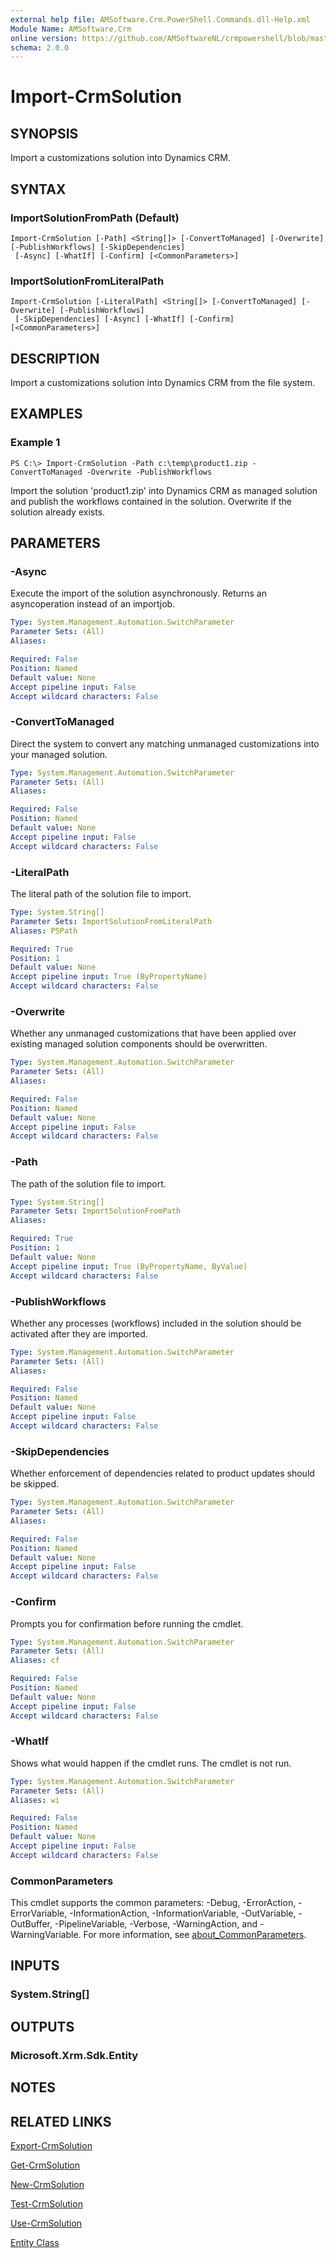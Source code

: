 ```yaml
---
external help file: AMSoftware.Crm.PowerShell.Commands.dll-Help.xml
Module Name: AMSoftware.Crm
online version: https://github.com/AMSoftwareNL/crmpowershell/blob/master/docs/Import-CrmSolution.md
schema: 2.0.0
---
```


# Import-CrmSolution

## SYNOPSIS
Import a customizations solution into Dynamics CRM.

## SYNTAX

### ImportSolutionFromPath (Default)
```
Import-CrmSolution [-Path] <String[]> [-ConvertToManaged] [-Overwrite] [-PublishWorkflows] [-SkipDependencies]
 [-Async] [-WhatIf] [-Confirm] [<CommonParameters>]
```

### ImportSolutionFromLiteralPath
```
Import-CrmSolution [-LiteralPath] <String[]> [-ConvertToManaged] [-Overwrite] [-PublishWorkflows]
 [-SkipDependencies] [-Async] [-WhatIf] [-Confirm] [<CommonParameters>]
```

## DESCRIPTION
Import a customizations solution into Dynamics CRM from the file system.

## EXAMPLES

### Example 1
```
PS C:\> Import-CrmSolution -Path c:\temp\product1.zip -ConvertToManaged -Overwrite -PublishWorkflows
```

Import the solution 'product1.zip' into Dynamics CRM as managed solution and publish the workflows contained in the solution. Overwrite if the solution already exists.

## PARAMETERS

### -Async
Execute the import of the solution asynchronously. Returns an asyncoperation instead of an importjob.

```yaml
Type: System.Management.Automation.SwitchParameter
Parameter Sets: (All)
Aliases:

Required: False
Position: Named
Default value: None
Accept pipeline input: False
Accept wildcard characters: False
```

### -ConvertToManaged
Direct the system to convert any matching unmanaged customizations into your managed solution.

```yaml
Type: System.Management.Automation.SwitchParameter
Parameter Sets: (All)
Aliases:

Required: False
Position: Named
Default value: None
Accept pipeline input: False
Accept wildcard characters: False
```

### -LiteralPath
The literal path of the solution file to import.

```yaml
Type: System.String[]
Parameter Sets: ImportSolutionFromLiteralPath
Aliases: PSPath

Required: True
Position: 1
Default value: None
Accept pipeline input: True (ByPropertyName)
Accept wildcard characters: False
```

### -Overwrite
Whether any unmanaged customizations that have been applied over existing managed solution components should be overwritten.

```yaml
Type: System.Management.Automation.SwitchParameter
Parameter Sets: (All)
Aliases:

Required: False
Position: Named
Default value: None
Accept pipeline input: False
Accept wildcard characters: False
```

### -Path
The path of the solution file to import.

```yaml
Type: System.String[]
Parameter Sets: ImportSolutionFromPath
Aliases:

Required: True
Position: 1
Default value: None
Accept pipeline input: True (ByPropertyName, ByValue)
Accept wildcard characters: False
```

### -PublishWorkflows
Whether any processes (workflows) included in the solution should be activated after they are imported.

```yaml
Type: System.Management.Automation.SwitchParameter
Parameter Sets: (All)
Aliases:

Required: False
Position: Named
Default value: None
Accept pipeline input: False
Accept wildcard characters: False
```

### -SkipDependencies
Whether enforcement of dependencies related to product updates should be skipped.

```yaml
Type: System.Management.Automation.SwitchParameter
Parameter Sets: (All)
Aliases:

Required: False
Position: Named
Default value: None
Accept pipeline input: False
Accept wildcard characters: False
```

### -Confirm
Prompts you for confirmation before running the cmdlet.

```yaml
Type: System.Management.Automation.SwitchParameter
Parameter Sets: (All)
Aliases: cf

Required: False
Position: Named
Default value: None
Accept pipeline input: False
Accept wildcard characters: False
```

### -WhatIf
Shows what would happen if the cmdlet runs.
The cmdlet is not run.

```yaml
Type: System.Management.Automation.SwitchParameter
Parameter Sets: (All)
Aliases: wi

Required: False
Position: Named
Default value: None
Accept pipeline input: False
Accept wildcard characters: False
```

### CommonParameters
This cmdlet supports the common parameters: -Debug, -ErrorAction, -ErrorVariable, -InformationAction, -InformationVariable, -OutVariable, -OutBuffer, -PipelineVariable, -Verbose, -WarningAction, and -WarningVariable. For more information, see [about_CommonParameters](http://go.microsoft.com/fwlink/?LinkID=113216).

## INPUTS

### System.String[]

## OUTPUTS

### Microsoft.Xrm.Sdk.Entity

## NOTES

## RELATED LINKS

[Export-CrmSolution](Export-CrmSolution.md)

[Get-CrmSolution](Get-CrmSolution.md)

[New-CrmSolution](New-CrmSolution.md)

[Test-CrmSolution](Test-CrmSolution.md)

[Use-CrmSolution](Use-CrmSolution.md)

[Entity Class](https://docs.microsoft.com/en-us/dotnet/api/microsoft.xrm.sdk.entity)
